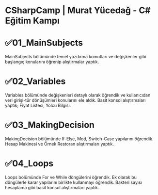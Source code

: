 # CSharpCamp | Murat Yücedağ - C# Eğitim Kampı
# ✅01_MainSubjects
MainSubjects bölümünde temel yazdırma komutları ve değişkenler gibi başlangıç konularını öğrenip alıştırmalar yaptık.

# ✅02_Variables
Variables bölümünde değişkenleri detaylı olarak öğrendik ve kullanıcıdan veri girişi-tür dönüşümleri konularını ele aldık. Basit konsol alıştırmaları yaptık; Fiyat Listesi, Yolcu Bilgisi.

# ✅03_MakingDecision
MakingDecision bölümünde If-Else, Mod, Switch-Case yapılarını öğrendik. Hesap Makinesi ve Örnek Restoran alıştırmaları yaptık.

# ✅04_Loops
Loops bölümünde For ve While döngülerini öğrendik. Ek olarak bu döngülerle karar yapılarını birlikte kullanmayı öğrendik. Bakteri sayısı hesaplama gibi basit konsol alıştırmaları yaptık.
